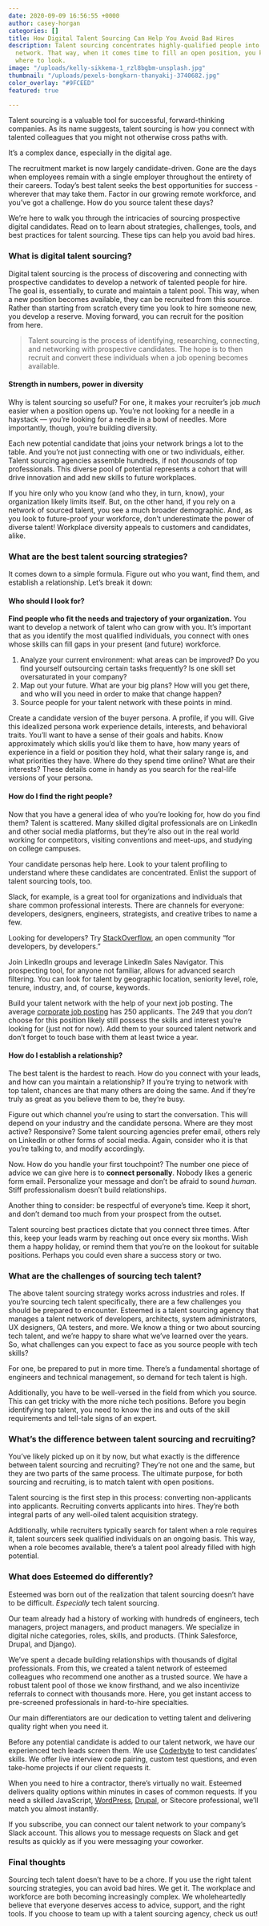 ```yaml
---
date: 2020-09-09 16:56:55 +0000
author: casey-horgan
categories: []
title: How Digital Talent Sourcing Can Help You Avoid Bad Hires
description: Talent sourcing concentrates highly-qualified people into a single talent
  network. That way, when it comes time to fill an open position, you know exactly
  where to look.
image: "/uploads/kelly-sikkema-1_rzl8bgbm-unsplash.jpg"
thumbnail: "/uploads/pexels-bongkarn-thanyakij-3740682.jpg"
color_overlay: "#9FCEED"
featured: true

---
```

Talent sourcing is a valuable tool for successful, forward-thinking companies. As its name suggests, talent sourcing is how you connect with talented colleagues that you might not otherwise cross paths with.

It’s a complex dance, especially in the digital age.

The recruitment market is now largely candidate-driven. Gone are the days when employees remain with a single employer throughout the entirety of their careers. Today’s best talent seeks the best opportunities for success - wherever that may take them. Factor in our growing remote workforce, and you’ve got a challenge. How do you source talent these days?

We’re here to walk you through the intricacies of sourcing prospective digital candidates. Read on to learn about strategies, challenges, tools, and best practices for talent sourcing. These tips can help you avoid bad hires.

### What is digital talent sourcing?

Digital talent sourcing is the process of discovering and connecting with prospective candidates to develop a network of talented people for hire. The goal is, essentially, to curate and maintain a talent pool. This way, when a new position becomes available, they can be recruited from this source. Rather than starting from scratch every time you look to hire someone new, you develop a reserve. Moving forward, you can recruit for the position from here.

> Talent sourcing is the process of identifying, researching, connecting, and networking with prospective candidates. The hope is to then recruit and convert these individuals when a job opening becomes available.

#### Strength in numbers, power in diversity

Why is talent sourcing so useful? For one, it makes your recruiter’s job _much_ easier when a position opens up. You’re not looking for a needle in a haystack — you’re looking for a needle in a bowl of needles. More importantly, though, you’re building diversity. 

Each new potential candidate that joins your network brings a lot to the table. And you’re not just connecting with one or two individuals, either. Talent sourcing agencies assemble hundreds, if not _thousands_ of top professionals. This diverse pool of potential represents a cohort that will drive innovation and add new skills to future workplaces.

If you hire only who you know (and who they, in turn, know), your organization likely limits itself. But, on the other hand, if you rely on a network of sourced talent, you see a much broader demographic. And, as you look to future-proof your workforce, don’t underestimate the power of diverse talent! Workplace diversity appeals to customers and candidates, alike.

### What are the best talent sourcing strategies?

It comes down to a simple formula. Figure out who you want, find them, and establish a relationship. Let’s break it down:

#### Who should I look for?

**Find people who fit the needs and trajectory of your organization.** You want to develop a network of talent who can grow with you. It’s important that as you identify the most qualified individuals, you connect with ones whose skills can fill gaps in your present (and future) workforce.

1. Analyze your current environment: what areas can be improved? Do you find yourself outsourcing certain tasks frequently? Is one skill set oversaturated in your company?
2. Map out your future. What are your big plans? How will you get there, and who will you need in order to make that change happen?
3. Source people for your talent network with these points in mind.

Create a candidate version of the buyer persona. A profile, if you will. Give this idealized persona work experience details, interests, and behavioral traits. You’ll want to have a sense of their goals and habits. Know approximately which skills you’d like them to have, how many years of experience in a field or position they hold, what their salary range is, and what priorities they have. Where do they spend time online? What are their interests? These details come in handy as you search for the real-life versions of your persona.

#### How do I find the right people?

Now that you have a general idea of who you’re looking for, how do you find them? Talent is scattered. Many skilled digital professionals are on LinkedIn and other social media platforms, but they’re also out in the real world working for competitors, visiting conventions and meet-ups, and studying on college campuses.

Your candidate personas help here. Look to your talent profiling to understand where these candidates are concentrated. Enlist the support of talent sourcing tools, too.

Slack, for example, is a great tool for organizations and individuals that share common professional interests. There are channels for everyone: developers, designers, engineers, strategists, and creative tribes to name a few.

Looking for developers? Try [StackOverflow](https://stackoverflow.com/), an open community “for developers, by developers.”

Join LinkedIn groups and leverage LinkedIn Sales Navigator. This prospecting tool, for anyone not familiar, allows for advanced search filtering. You can look for talent by geographic location, seniority level, role, tenure, industry, and, of course, keywords.

Build your talent network with the help of your next job posting. The average [corporate job posting](https://zety.com/blog/hr-statistics) has 250 applicants. The 249 that you _don’t_ choose for this position likely still possess the skills and interest you’re looking for (just not for now). Add them to your sourced talent network and don’t forget to touch base with them at least twice a year.

#### How do I establish a relationship?

The best talent is the hardest to reach. How do you connect with your leads, and how can you maintain a relationship? If you’re trying to network with top talent, chances are that many others are doing the same. And if they’re truly as great as you believe them to be, they’re busy.

Figure out which channel you’re using to start the conversation. This will depend on your industry and the candidate persona. Where are they most active? Responsive? Some talent sourcing agencies prefer email, others rely on LinkedIn or other forms of social media. Again, consider who it is that you’re talking to, and modify accordingly.

Now. How do you handle your first touchpoint? The number one piece of advice we can give here is to **connect personally**. Nobody likes a generic form email. Personalize your message and don’t be afraid to sound _human_. Stiff professionalism doesn’t build relationships.

Another thing to consider: be respectful of everyone’s time. Keep it short, and don’t demand too much from your prospect from the outset.

Talent sourcing best practices dictate that you connect three times. After this, keep your leads warm by reaching out once every six months. Wish them a happy holiday, or remind them that you’re on the lookout for suitable positions. Perhaps you could even share a success story or two.

### What are the challenges of sourcing tech talent?

The above talent sourcing strategy works across industries and roles. If you’re sourcing tech talent specifically, there are a few challenges you should be prepared to encounter. Esteemed is a talent sourcing agency that manages a talent network of developers, architects, system administrators, UX designers, QA testers, and more. We know a thing or two about sourcing tech talent, and we’re happy to share what we’ve learned over the years. So, what challenges can you expect to face as you source people with tech skills?

For one, be prepared to put in more time. There’s a fundamental shortage of engineers and technical management, so demand for tech talent is high.

Additionally, you have to be well-versed in the field from which you source. This can get tricky with the more niche tech positions. Before you begin identifying top talent, you need to know the ins and outs of the skill requirements and tell-tale signs of an expert.

### What’s the difference between talent sourcing and recruiting?

You’ve likely picked up on it by now, but what exactly is the difference between talent sourcing and recruiting? They’re not one and the same, but they are two parts of the same process. The ultimate purpose, for both sourcing and recruiting, is to match talent with open positions.

Talent sourcing is the first step in this process: converting non-applicants into applicants. Recruiting converts applicants into hires. They’re both integral parts of any well-oiled talent acquisition strategy.

Additionally, while recruiters typically search for talent when a role requires it, talent sourcers seek qualified individuals on an ongoing basis. This way, when a role becomes available, there’s a talent pool already filled with high potential.

### What does Esteemed do differently?

Esteemed was born out of the realization that talent sourcing doesn’t have to be difficult. _Especially_ tech talent sourcing.

Our team already had a history of working with hundreds of engineers, tech managers, project managers, and product managers. We specialize in digital niche categories, roles, skills, and products. (Think Salesforce, Drupal, and Django).

We’ve spent a decade building relationships with thousands of digital professionals. From this, we created a talent network of esteemed colleagues who recommend one another as a trusted source. We have a robust talent pool of those we know firsthand, and we also incentivize referrals to connect with thousands more. Here, you get instant access to pre-screened professionals in hard-to-hire specialties.

Our main differentiators are our dedication to vetting talent and delivering quality right when you need it.

Before any potential candidate is added to our talent network, we have our experienced tech leads screen them. We use [Coderbyte](https://coderbyte.com/) to test candidates’ skills. We offer live interview code pairing, custom test questions, and even take-home projects if our client requests it.

When you need to hire a contractor, there’s virtually no wait. Esteemed delivers quality options within minutes in cases of common requests. If you need a skilled JavaScript, [WordPress](https://app.wpcontractors.com/), [Drupal](https://app.drupalcontractors.com/), or Sitecore professional, we’ll match you almost instantly.

If you subscribe, you can connect our talent network to your company’s Slack account. This allows you to message requests on Slack and get results as quickly as if you were messaging your coworker.

### Final thoughts

Sourcing tech talent doesn’t have to be a chore. If you use the right talent sourcing strategies, you can avoid bad hires. We get it. The workplace and workforce are both becoming increasingly complex. We wholeheartedly believe that everyone deserves access to advice, support, and the right tools. If you choose to team up with a talent sourcing agency, check us out!